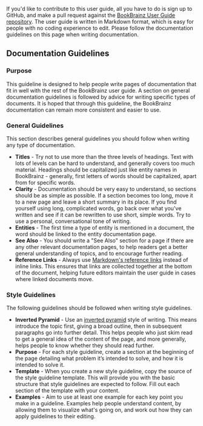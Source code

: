 If you'd like to contribute to this user guide, all you have to do is sign up to
GitHub, and make a pull request against the [BookBrainz User Guide
repository](https://github.com/bookbrainz/bookbrainz-user-guide). The user guide
is written in Markdown format, which is easy for people with no coding
experience to edit. Please follow the documentation guidelines on this page when
writing documentation.

## Documentation Guidelines
### Purpose
This guideline is designed to help people write pages of documentation that fit
in well with the rest of the BookBrainz user guide. A section on general
documentation guidelines is followed by advice for writing specific types of
documents. It is hoped that through this guideline, the BookBrainz
documentation can remain more consistent and easier to use.

### General Guidelines
This section describes general guidelines you should follow when writing any
type of documentation.

* **Titles** - Try not to use more than the three levels of headings. Text with
lots of levels can be hard to understand, and generally covers too much
material. Headings should be capitalized just like entity names in BookBrainz -
generally, first letters of words should be capitalized, apart from for
specific words.
* **Clarity** - Documentation should be very easy to understand, so sections
should be as simple as possible. If a section becomes too long, move it to a
new page and leave a short summary in its place. If you find yourself using
long, complicated words, go back over what you've written and see if it can be
rewritten to use short, simple words. Try to use a personal, conversational
tone of writing.
* **Entities** - The first time a type of entity is mentioned in a document,
the word should be linked to the entity documentation page.
* **See Also** - You should write a "See Also" section for a page if there are
any other relevant documentation pages, to help readers get a better general
understanding of topics, and to encourage further reading.
* **Reference Links** - Always use [Markdown's reference links][reference links]
instead of inline links. This ensures that links are collected together at the
bottom of the document, helping future editors maintain the user guide in cases
where linked documents move.

### Style Guidelines
The following guidelines should be followed when writing style guidelines.

* **Inverted Pyramid** - Use an [inverted pyramid][] style of writing. This
means introduce the topic first, giving a broad outline, then in subsequent
paragraphs go into further detail. This helps people who just skim read to get
a general idea of the content of the page, and more generally, helps people to
know whether they should read further.
* **Purpose** - For each style guideline, create a section at the beginning of
the page detailing what problem it’s intended to solve, and how it is intended
to solve it.
* **Template** - When you create a new style guideline, copy the source of the
style guideline template. This will provide you with the basic structure that
style guidelines are expected to follow. Fill out each section of the template
with your content.
* **Examples** - Aim to use at least one example for each key point you make in
a guideline. Examples help people understand content, by allowing them to
visualize what's going on, and work out how they can apply guidelines to their
editing.

[reference links]: http://daringfireball.net/projects/markdown/syntax#link
[inverted pyramid]: http://en.wikipedia.org/wiki/Inverted_pyramid
